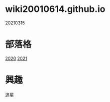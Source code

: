 # wiki20010614.github.io
20210315

部落格
======
[2020](https://2020cceb.blogspot.com/2020/06/hello-worldweek18.html)
[2021](https://2021graphics.blogspot.com/search/label/08161080_%E8%A8%B1%E5%AA%81%E6%B7%87)

興趣
======
追星
